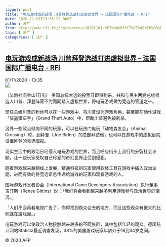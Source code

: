 ```yaml
---
layout: post
title: "电玩游戏成新战场 川普拜登选战打进虚拟世界 – 法国国际广播电台 - RFI"
date: 2020-11-01T13:55:22.000Z
author: 法广
from: http://www.rfi.fr//cn/contenu/20201101-%E7%94%B5%E7%8E%A9%E6%B8%B8%E6%88%8F%E6%88%90%E6%96%B0%E6%88%98%E5%9C%BA-%E5%B7%9D%E6%99%AE%E6%8B%9C%E7%99%BB%E9%80%89%E6%88%98%E6%89%93%E8%BF%9B%E8%99%9A%E6%8B%9F%E4%B8%96%E7%95%8C
tags: [ 法广 ]
categories: [ 法广 ]
---
```

<!--1604238922000-->
[电玩游戏成新战场 川普拜登选战打进虚拟世界 – 法国国际广播电台 - RFI](http://www.rfi.fr//cn/contenu/20201101-%E7%94%B5%E7%8E%A9%E6%B8%B8%E6%88%8F%E6%88%90%E6%96%B0%E6%88%98%E5%9C%BA-%E5%B7%9D%E6%99%AE%E6%8B%9C%E7%99%BB%E9%80%89%E6%88%98%E6%89%93%E8%BF%9B%E8%99%9A%E6%8B%9F%E4%B8%96%E7%95%8C)
------

<div>
<div>01/11/2020 - 13:35</div><img src="https://s.rfi.fr/media/display/61ffa2c4-1c42-11eb-98eb-005056bf87d6/w:310/p:16x9/int0016b.201101203501.jpg"><div class="t-content__body u-clearfix">            <p>（法新社旧金山1日电）    美国总统大选的投票日即将到来，共和与民主两党总统候选人川普、拜登阵营不约而同踏入虚拟世界，将电玩游戏做为竞选的管道之一。</p><p>    现任总统川普的粉丝可以在一些游戏中，将川普设为游戏角色，甚至能在动作游戏「侠盗猎车手」（Grand Theft Auto）中，帮助川普避免被刺杀。</p><p>    另外一些政治倾向不同的玩家，可以在玩热门电玩「动物森友会」（Animal Crossing）时，到拜登（Joe Biden）的总部拜访他，也可以在游戏中的虚拟庭院设置拜登的竞选海报。</p><p>    现实生活中的政治已经侵入电玩游戏的世界，而且呼应街头上流行的分裂社会议题，让一些玩家感叹自己珍爱的奇幻世界正受到侵犯。</p><p>    随着游戏越来越朝线上发展，精通科技的玩家使用软体工具在游戏中插入政治议题，进而有效的将竞选讯息传递给游戏的玩家和观看游戏的人。</p><p>    国际游戏开发者协会（International Game Developers Association）执行董事吉汀斯（Renee Gittins）说：「我们将会看到越来越多利用游戏参与政治世界的情况。」</p><p>    「人们不会再看电视广告了，你得找到观众会去的地方，而且这些观众有很大的比例就在游戏里。」</p><p>    电玩游戏可以使政治人物接触越来越多的不同族群，其中包括年轻的观众。德国统计网站Statista最近调查发现，38%的美国游戏玩家年龄介于18到34岁之间。</p>            <p class="t-copyright">© 2020 AFP</p>        </div>
</div>
